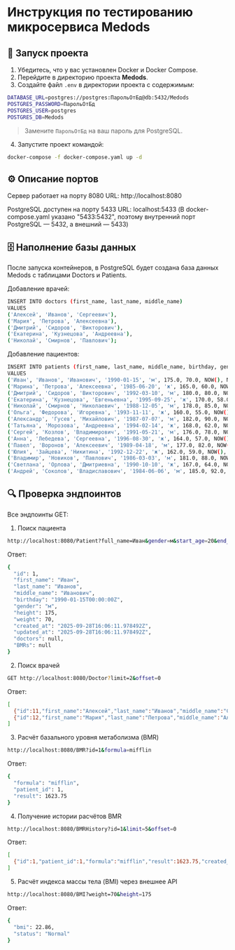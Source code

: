 # Инструкция по тестированию микросервиса Medods

## 📌 Запуск проекта

1. Убедитесь, что у вас установлен Docker и Docker Compose.  
2. Перейдите в директорию проекта **Medods**.  
3. Создайте файл `.env` в директории проекта с содержимым:

```bash
DATABASE_URL=postgres://postgres:ПарольОтБд@db:5432/Medods
POSTGRES_PASSWORD=ПарольОтБд
POSTGRES_USER=postgres
POSTGRES_DB=Medods
```
> Замените `ПарольОтБд` на ваш пароль для PostgreSQL.

4. Запустите проект командой:

```bash
docker-compose -f docker-compose.yaml up -d
```

## ⚙️ Описание портов

Сервер работает на порту 8080
URL: http://localhost:8080

PostgreSQL доступен на порту 5433
URL: localhost:5433
(В docker-compose.yaml указано "5433:5432", поэтому внутренний порт PostgreSQL — 5432, а внешний — 5433)

## 🗄️ Наполнение базы данных

После запуска контейнеров, в PostgreSQL будет создана база данных Medods с таблицами Doctors и Patients.

Добавление врачей:
```bash
INSERT INTO doctors (first_name, last_name, middle_name)
VALUES
('Алексей', 'Иванов', 'Сергеевич'),
('Мария', 'Петрова', 'Алексеевна'),
('Дмитрий', 'Сидоров', 'Викторович'),
('Екатерина', 'Кузнецова', 'Андреевна'),
('Николай', 'Смирнов', 'Павлович');
```

Добавление пациентов:
```bash
INSERT INTO patients (first_name, last_name, middle_name, birthday, gender, height, weight, created_at, updated_at)
VALUES
('Иван', 'Иванов', 'Иванович', '1990-01-15', 'м', 175.0, 70.0, NOW(), NOW()),
('Марина', 'Петрова', 'Алексеевна', '1985-06-20', 'ж', 165.0, 60.0, NOW(), NOW()),
('Дмитрий', 'Сидоров', 'Викторович', '1992-03-10', 'м', 180.0, 80.0, NOW(), NOW()),
('Екатерина', 'Кузнецова', 'Евгеньевна', '1995-09-25', 'ж', 170.0, 58.0, NOW(), NOW()),
('Николай', 'Смирнов', 'Николаевич', '1988-12-05', 'м', 178.0, 85.0, NOW(), NOW()),
('Ольга', 'Федорова', 'Игоревна', '1993-11-11', 'ж', 160.0, 55.0, NOW(), NOW()),
('Александр', 'Гусев', 'Михайлович', '1987-07-07', 'м', 182.0, 90.0, NOW(), NOW()),
('Татьяна', 'Морозова', 'Андреевна', '1994-02-14', 'ж', 168.0, 62.0, NOW(), NOW()),
('Сергей', 'Козлов', 'Владимирович', '1991-05-21', 'м', 176.0, 78.0, NOW(), NOW()),
('Анна', 'Лебедева', 'Сергеевна', '1996-08-30', 'ж', 164.0, 57.0, NOW(), NOW()),
('Павел', 'Воронов', 'Алексеевич', '1989-04-18', 'м', 177.0, 82.0, NOW(), NOW()),
('Юлия', 'Зайцева', 'Никитина', '1992-12-22', 'ж', 162.0, 59.0, NOW(), NOW()),
('Владимир', 'Новиков', 'Павлович', '1986-03-03', 'м', 181.0, 88.0, NOW(), NOW()),
('Светлана', 'Орлова', 'Дмитриевна', '1990-10-10', 'ж', 167.0, 64.0, NOW(), NOW()),
('Андрей', 'Соколов', 'Владиславович', '1984-06-06', 'м', 185.0, 92.0, NOW(), NOW());
```

## 🔍 Проверка эндпоинтов 

Все эндпоинты GET:

1. Поиск пациента
```bash
http://localhost:8080/Patient?full_name=Иван&gender=м&start_age=20&end_age=40&limit=10&offset=0
```
Ответ:
```bash
{
  "id": 1,
  "first_name": "Иван",
  "last_name": "Иванов",
  "middle_name": "Иванович",
  "birthday": "1990-01-15T00:00:00Z",
  "gender": "м",
  "height": 175,
  "weight": 70,
  "created_at": "2025-09-28T16:06:11.978492Z",
  "updated_at": "2025-09-28T16:06:11.978492Z",
  "doctors": null,
  "BMRs": null
}
```
2. Поиск врачей
```bash
GET http://localhost:8080/Doctor?limit=2&offset=0
```
Ответ:
```bash
[
  {"id":11,"first_name":"Алексей","last_name":"Иванов","middle_name":"Сергеевич","patients":null},
  {"id":12,"first_name":"Мария","last_name":"Петрова","middle_name":"Алексеевна","patients":null}
]
```
3. Расчёт базального уровня метаболизма (BMR)
```bash
http://localhost:8080/BMR?id=1&formula=mifflin
```
Ответ:
```bash
{
  "formula": "mifflin",
  "patient_id": 1,
  "result": 1623.75
}
```
4. Получение истории расчётов BMR
```bash
http://localhost:8080/BMRHistory?id=1&limit=5&offset=0
```
Ответ:
```bash
[
  {"id":1,"patient_id":1,"formula":"mifflin","result":1623.75,"created_at":"2025-09-28T16:08:59.847345Z"}
]
```
5. Расчёт индекса массы тела (BMI) через внешнее API
```bash
http://localhost:8080/BMI?weight=70&height=175
```
Ответ:
```bash
{
  "bmi": 22.86,
  "status": "Normal"
}
```
